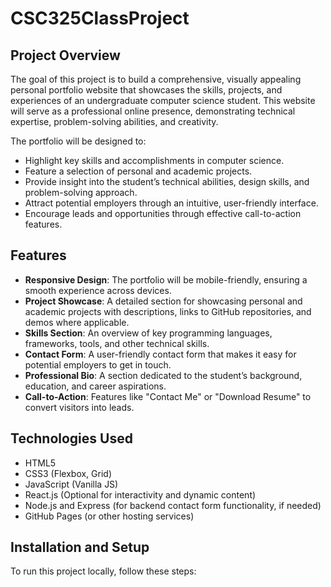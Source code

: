 # CSC325ClassProject

## Project Overview

The goal of this project is to build a comprehensive, visually appealing personal portfolio website that showcases the skills, projects, and experiences of an undergraduate computer science student. This website will serve as a professional online presence, demonstrating technical expertise, problem-solving abilities, and creativity.

The portfolio will be designed to:

- Highlight key skills and accomplishments in computer science.
- Feature a selection of personal and academic projects.
- Provide insight into the student’s technical abilities, design skills, and problem-solving approach.
- Attract potential employers through an intuitive, user-friendly interface.
- Encourage leads and opportunities through effective call-to-action features.

## Features

- **Responsive Design**: The portfolio will be mobile-friendly, ensuring a smooth experience across devices.
- **Project Showcase**: A detailed section for showcasing personal and academic projects with descriptions, links to GitHub repositories, and demos where applicable.
- **Skills Section**: An overview of key programming languages, frameworks, tools, and other technical skills.
- **Contact Form**: A user-friendly contact form that makes it easy for potential employers to get in touch.
- **Professional Bio**: A section dedicated to the student’s background, education, and career aspirations.
- **Call-to-Action**: Features like "Contact Me" or "Download Resume" to convert visitors into leads.

## Technologies Used

- HTML5
- CSS3 (Flexbox, Grid)
- JavaScript (Vanilla JS)
- React.js (Optional for interactivity and dynamic content)
- Node.js and Express (for backend contact form functionality, if needed)
- GitHub Pages (or other hosting services)

## Installation and Setup

To run this project locally, follow these steps:

